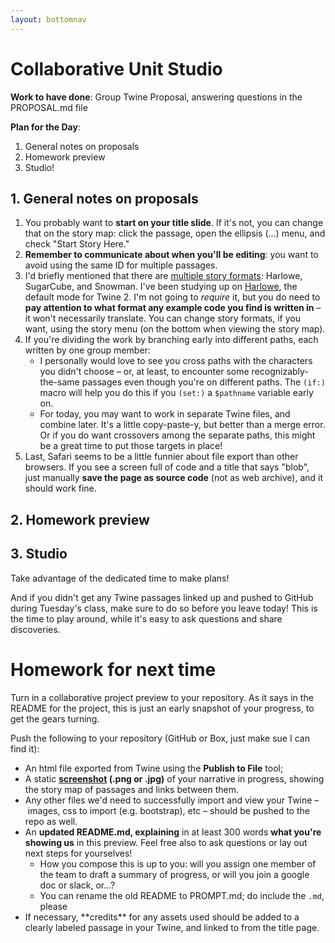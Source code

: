 ```yaml
---
layout: bottomnav
---
```


# Collaborative Unit Studio

**Work to have done**: Group Twine Proposal, answering questions in the PROPOSAL.md file

**Plan for the Day**:

1. General notes on proposals
2. Homework preview
3. Studio!

## 1. General notes on proposals

<ol class="spaced">
  <li>You probably want to <strong>start on your title slide</strong>. If it's not, you can change that on the story map: click the passage, open the ellipsis (...) menu, and check "Start Story Here."</li>
  <li><strong>Remember to communicate about when you'll be editing</strong>: you want to avoid using the same ID for multiple passages.</li>
  <li>I'd briefly mentioned that there are <a href="https://twinery.org/wiki/twine2:how_to_choose_a_story_format">multiple story formats</a>: Harlowe, SugarCube, and Snowman. I've been studying up on <a href="https://twine2.neocities.org">Harlowe</a>, the default mode for Twine 2. I'm not going to <em>require</em> it, but you do need to <strong>pay attention to what format any example code you find is written in</strong> – it won't necessarily translate. You can change story formats, if you want, using the story menu (on the bottom when viewing the story map).</li>
  <li>If you're dividing the work by branching early into different paths, each written by one group member:
    <ul>
    <li>I personally would love to see you cross paths with the characters you didn't choose – or, at least, to encounter some recognizably-the-same passages even though you're on different paths. The <code>(if:)</code> macro will help you do this if you <code>(set:)</code> a <code>$pathname</code> variable early on.</li>
    <li>For today, you may want to work in separate Twine files, and combine later. It's a little copy-paste-y, but better than a merge error. Or if you do want crossovers among the separate paths, this might be a great time to put those targets in place!</li>
    </ul>
  </li>
  <li>Last, Safari seems to be a little funnier about file export than other browsers. If you see a screen full of code and a title that says "blob", just manually <strong>save the page as source code</strong> (not as web archive), and it should work fine. </li>
  </ol>

## 2. Homework preview

## 3. Studio
Take advantage of the dedicated time to make plans!

And if you didn't get any Twine passages linked up and pushed to GitHub during Tuesday's class, make sure to do so before you leave today! This is the time to play around, while it's easy to ask questions and share discoveries.


# Homework for next time

Turn in a collaborative project preview to your repository. As it says in the README for the project, this is just an early snapshot of your progress, to get the gears turning.

Push the following to your repository (GitHub or Box, just make sue I can find it): <ul>
<li>An html file exported from Twine using the <strong>Publish to File</strong> tool;</li>
<li>A static <strong><a href="https://www.take-a-screenshot.org/">screenshot</a> (.png or .jpg)</strong> of your narrative in progress, showing the story map of passages and links between them.</li>
<li>Any other files we'd need to successfully import and view your Twine – images, css to import (e.g. bootstrap), etc – should be pushed to the repo as well.</li>
<li>An <strong>updated README.md, explaining</strong> in at least 300 words <strong>what you're showing us</strong> in this preview. Feel free also to ask questions or lay out next steps for yourselves! <ul><li>How you compose this is up to you: will you assign one member of the team to draft a summary of progress, or will you join a google doc or slack, or...?</li><li>You can rename the old README to PROMPT.md; do include the <code>.md</code>, please</ul></li>
<li>If necessary, **credits** for any assets used should be added to a clearly labeled passage in your Twine, and linked to from the title page.</li>
</ul>
